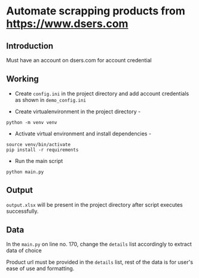 # Automate scrapping products from https://www.dsers.com

## Introduction

Must have an account on dsers.com for account credential

## Working

* Create `config.ini` in the project directory and add account credentials as shown in `demo_config.ini`

* Create virtualenvironment in the project directory -

```
python -m venv venv
```

* Activate virtual environment and install dependencies -

```
source venv/bin/activate
pip install -r requirements
```

* Run the main script

```
python main.py
```

## Output

`output.xlsx` will be present in the project directory after script executes successfully.

## Data

In the `main.py` on line no. 170, change the `details` list accordingly to extract data of choice

Product url must be provided in the `details` list, rest of the data is for user's ease of use and formatting.

